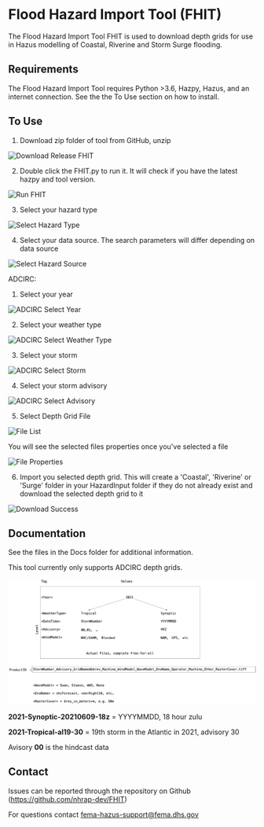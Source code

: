 # Flood Hazard Import Tool (FHIT)

The Flood Hazard Import Tool FHIT is used to download depth grids for use in Hazus modelling of Coastal, Riverine and Storm Surge flooding.

## Requirements

The Flood Hazard Import Tool requires Python >3.6, Hazpy, Hazus, and an internet connection. See the the To Use section on how to install.

## To Use

1. Download zip folder of tool from GitHub, unzip

![Download Release FHIT](Python_env/assets/images/DownloadReleaseFHIT.jpg "Download Release FHIT")

2. Double click the FHIT.py to run it. It will check if you have the latest hazpy and tool version. 

![Run FHIT](Python_env/assets/images/DownloadReleaseFHIT.jpg "Run FHIT")

3. Select your hazard type

![Select Hazard Type](Python_env/assets/images/SelectHazardType.jpg "Select Hazard Type")

4. Select your data source. The search parameters will differ depending on data source

![Select Hazard Source](Python_env/assets/images/SelectHazardSource.jpg "Select Hazard Source")

ADCIRC:

  1. Select your year
    
  ![ADCIRC Select Year](Python_env/assets/images/ADCIRCSelectYear.jpg "ADCIRC Select Year")
    
  2. Select your weather type
    
  ![ADCIRC Select Weather Type](Python_env/assets/images/ADCIRCSelectWeatherType.jpg "ADCIRC Select Waeather Type")
    
  3. Select your storm
    
  ![ADCIRC Select Storm](Python_env/assets/images/ADCIRCSelectStorm.jpg "ADCIRC Select Storm")
    
  4. Select your storm advisory 
    
  ![ADCIRC Select Advisory](Python_env/assets/images/ADCIRCSelectAdvisory.jpg "ADCIRC Select Advisory")
  
 
5. Select Depth Grid File

![File List](Python_env/assets/images/FileList.jpg "File List")
 
You will see the selected files properties once you've selected a file

![File Properties](Python_env/assets/images/FileProperties.jpg "File Properties")

6. Import you selected depth grid. This will create a 'Coastal', 'Riverine' or 'Surge' folder in your HazardInput folder if they do not already exist and download the selected depth grid to it

![Download Success](Python_env/assets/images/DownloadSuccess.jpg "Download Success")

## Documentation

See the files in the Docs folder for additional information. 

This tool currently only supports ADCIRC depth grids.

![ADCIRC File Name FOrmat](images/adcirc_filename.png "ADCIRC File Name Format") 

**2021-Synoptic-20210609-18z**  = YYYYMMDD, 18 hour zulu

**2021-Tropical-al19-30** = 19th storm in the Atlantic in 2021, advisory 30

Avisory **00** is the hindcast data

## Contact

Issues can be reported through the repository on Github (https://github.com/nhrap-dev/FHIT)

For questions contact fema-hazus-support@fema.dhs.gov
